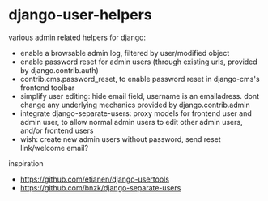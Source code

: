 # django-user-helpers
various admin related helpers for django:

- enable a browsable admin log, filtered by user/modified object
- enable password reset for admin users (through existing urls, provided by django.contrib.auth)
- contrib.cms.password_reset, to enable password reset in django-cms's frontend toolbar
- simplify user editing: hide email field, username is an emailadress. dont change any underlying mechanics provided by django.contrib.admin
- integrate django-separate-users: proxy models for frontend user and admin user, to allow normal admin users to edit other admin users, and/or frontend users
- wish: create new admin users without password, send reset link/welcome email? 


inspiration

- https://github.com/etianen/django-usertools
- https://github.com/bnzk/django-separate-users
